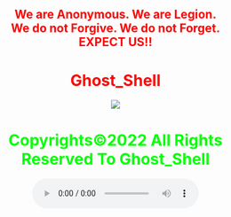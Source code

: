 <html>
    <center>
     <h2 style="color:red">
    We are Anonymous.
    We are Legion.<br>
    We do not Forgive.
    We do not Forget.<br>EXPECT US!!<br></h2>   
    <link rel="icon" type="image/x-icon" href="favicon.ico">
    <link rel="stylesheet" href="world.css">
        <h1 style="color:red">Ghost_Shell</h1><img src="https://i.ibb.co/SmLz9Fr/GHOOST.png">
        <div class="social">
          <a href="https://github.com/"><i class="fab fa-github fa-2x"></i></a>
          <a href="https://www.facebook.com/"><i class="fab fa-facebook fa-2x"></i></a>
          <a href="https://www.instagram.com/"><i class="fab fa-instagram fa-2x"></i></a>
          <a href="https://www.instagram.com/"><i class="fab fa-twitter fa-2x"></i></a>
        </div>
           <h1 style="color:#00ff00">Copyrights&copy;2022 All Rights Reserved To Ghost_Shell</h1>
<body> 
   <audio controls loop autoplay height="" width="">
<audio autoplay="true" src="Anonymous Hackers Song-We Are Anonymous.mp3"></audio>
<link href="https://fonts.googleapis.com/css?family=Lobster" rel="stylesheet" type="text/css">
     <script>alert("😎It is our great pleasure to have you on board!.A hearty welcome to you😎")</script>


